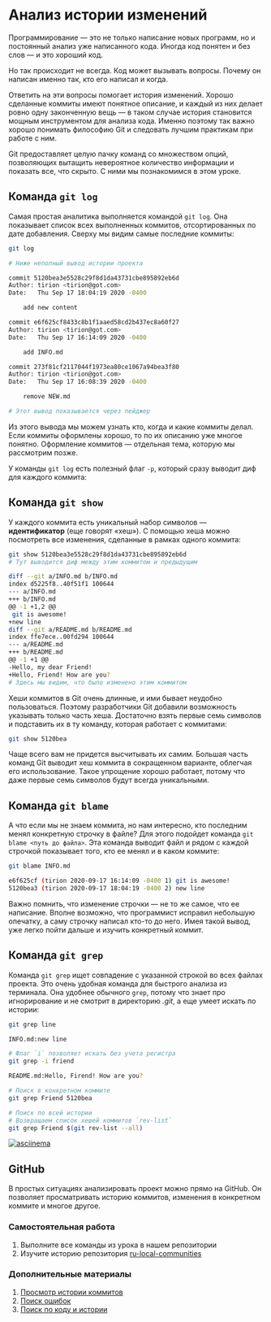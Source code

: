 #  Анализ истории изменений

Программирование — это не только написание новых программ, но и постоянный анализ уже написанного кода. Иногда код понятен и без слов — и это хороший код.

Но так происходит не всегда. Код может вызывать вопросы. Почему он написан именно так, кто его написал и когда.

Ответить на эти вопросы помогает история изменений. Хорошо сделанные коммиты имеют понятное описание, и каждый из них делает ровно одну законченную вещь — в таком случае история становится мощным инструментом для анализа кода. Именно поэтому так важно хорошо понимать философию Git и следовать лучшим практикам при работе с ним.

Git предоставляет целую пачку команд со множеством опций, позволяющих вытащить невероятное количество информации и показать все, что скрыто. С ними мы познакомимся в этом уроке.

## Команда ```git log```

Самая простая аналитика выполняется командой ```git log```. Она показывает список всех выполненных коммитов, отсортированных по дате добавления. Сверху мы видим самые последние коммиты:

```bash
git log

# Ниже неполный вывод истории проекта

commit 5120bea3e5528c29f8d1da43731cbe895892eb6d
Author: tirion <tirion@got.com>
Date:   Thu Sep 17 18:04:19 2020 -0400

    add new content

commit e6f625cf8433c8b1f1aaed58cd2b437ec8a60f27
Author: tirion <tirion@got.com>
Date:   Thu Sep 17 16:14:09 2020 -0400

    add INFO.md

commit 273f81cf2117044f1973ea80ce1067a94bea3f80
Author: tirion <tirion@got.com>
Date:   Thu Sep 17 16:08:39 2020 -0400

    remove NEW.md

# Этот вывод показывается через пейджер
```

Из этого вывода мы можем узнать кто, когда и какие коммиты делал. Если коммиты оформлены хорошо, то по их описанию уже многое понятно. Оформление коммитов — отдельная тема, которую мы рассмотрим позже.

У команды ```git log``` есть полезный флаг ```-p```, который сразу выводит диф для каждого коммита:

## Команда ```git show```

У каждого коммита есть уникальный набор символов — **идентификатор** (еще говорят «хеш»). С помощью хеша можно посмотреть все изменения, сделанные в рамках одного коммита:

```bash
git show 5120bea3e5528c29f8d1da43731cbe895892eb6d
# Тут выводится диф между этим коммитом и предыдущим

diff --git a/INFO.md b/INFO.md
index d5225f8..40f51f1 100644
--- a/INFO.md
+++ b/INFO.md
@@ -1 +1,2 @@
 git is awesome!
+new line
diff --git a/README.md b/README.md
index ffe7ece..00fd294 100644
--- a/README.md
+++ b/README.md
@@ -1 +1 @@
-Hello, my dear Friend!
+Hello, Friend! How are you?
# Здесь мы видим, что было изменено этим коммитом
```

Хеши коммитов в Git очень длинные, и ими бывает неудобно пользоваться. Поэтому разработчики Git добавили возможность указывать только часть хеша. Достаточно взять первые семь символов и подставить их в ту команду, которая работает с коммитами:

```bash
git show 5120bea
```

Чаще всего вам не придется высчитывать их самим. Большая часть команд Git выводит хеш коммита в сокращенном варианте, облегчая его использование. Такое упрощение хорошо работает, потому что даже первые семь символов будут всегда уникальными.

## Команда ```git blame```

А что если мы не знаем коммита, но нам интересно, кто последним менял конкретную строчку в файле? Для этого подойдет команда ```git blame <путь до файла>```. Эта команда выводит файл и рядом с каждой строчкой показывает того, кто ее менял и в каком коммите:

```bash
git blame INFO.md

e6f625cf (tirion 2020-09-17 16:14:09 -0400 1) git is awesome!
5120bea3 (tirion 2020-09-17 18:04:19 -0400 2) new line
```

Важно помнить, что изменение строчки — не то же самое, что ее написание. Вполне возможно, что программист исправил небольшую опечатку, а саму строчку написал кто-то до него. Имея такой вывод, уже легко пойти дальше и изучить конкретный коммит.

## Команда ```git grep```

Команда ```git grep``` ищет совпадение с указанной строкой во всех файлах проекта. Это очень удобная команда для быстрого анализа из терминала. Она удобнее обычного ```grep```, потому что знает про игнорирование и не смотрит в директорию *.git*, а еще умеет искать по истории:

```bash
git grep line

INFO.md:new line

# Флаг `i` позволяет искать без учета регистра
git grep -i friend

README.md:Hello, Firend! How are you?

# Поиск в конкретном коммите
git grep Friend 5120bea

# Поиск по всей истории
# Возвращаем список хешей коммитов `rev-list`
git grep Friend $(git rev-list --all)
```
[![asciinema](https://asciinema.org/a/wQCZSBxrAE0HhiX2V9unjMIH1.png)](https://asciinema.org/a/wQCZSBxrAE0HhiX2V9unjMIH1/iframe?cols=130&rows=25)

## GitHub

В простых ситуациях анализировать проект можно прямо на GitHub. Он позволяет просматривать историю коммитов, изменения в конкретном коммите и многое другое.

### Самостоятельная работа
1. Выполните все команды из урока в нашем репозитории
2. Изучите историю репозитория [ru-local-communities](https://github.com/Hexlet/ru-local-communities)

### Дополнительные материалы
1. [Просмотр истории коммитов](https://git-scm.com/book/ru/v2/Основы-Git-Просмотр-истории-коммитов)
2. [Поиск ошибок](https://git-scm.com/book/ru/v2/Инструменты-Git-Обнаружение-ошибок-с-помощью-Git)
3. [Поиск по коду и истории](https://git-scm.com/book/ru/v2/Инструменты-Git-Поиск)